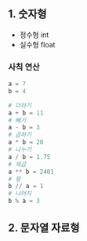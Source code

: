 
## 1. 숫자형
- 정수형 int
- 실수형 float
### 사칙 연산
``` python
a = 7
b = 4

# 더하기
a + b = 11
# 빼기
a - b = 3
# 곱하기
a * b = 28
# 나누기
a / b = 1.75
# 제곱
a ** b = 2401
# 몫
b // a = 1
# 나머지
b % a = 3
```


## 2. 문자열 자료형



